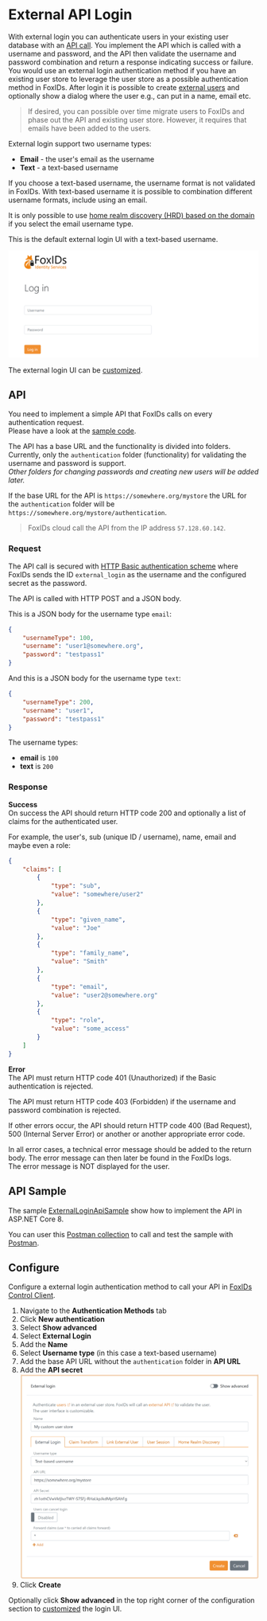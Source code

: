 # External API Login

With external login you can authenticate users in your existing user database with an [API call](#api). You implement the API which is called with a username and password, and the API then validate the username and password combination and return a response indicating success or failure.  
You would use an external login authentication method if you have an existing user store to leverage the user store as a possible authentication method in FoxIDs. 
After login it is possible to create [external users](users.md#external-users) and optionally show a dialog where the user e.g., can put in a name, email etc.

> If desired, you can possible over time migrate users to FoxIDs and phase out the API and existing user store. However, it requires that emails have been added to the users.

External login support two username types:
- **Email** - the user's email as the username
- **Text** - a text-based username

If you choose a text-based username, the username format is not validated in FoxIDs. With text-based username it is possible to combination different username formats, include using an email.

It is only possible to use [home realm discovery (HRD) based on the domain](login.md#home-realm-discovery-hrd) if you select the email username type.

This is the default external login UI with a text-based username.

![External Login UI](images/configure-external-login-ui.png)

The external login UI can be [customized](customization.md).

## API

You need to implement a simple API that FoxIDs calls on every authentication request.  
Please have a look at the [sample code](#api-sample).

The API has a base URL and the functionality is divided into folders. Currently, only the `authentication` folder (functionality) for validating the username and password is support.  
*Other folders for changing passwords and creating new users will be added later.*

If the base URL for the API is `https://somewhere.org/mystore` the URL for the `authentication` folder will be `https://somewhere.org/mystore/authentication`.

> FoxIDs cloud call the API from the IP address `57.128.60.142`.

### Request
The API call is secured with [HTTP Basic authentication scheme](https://datatracker.ietf.org/doc/html/rfc6749#section-2.3.1) where FoxIDs sends the ID `external_login` as the username and the configured secret as the password.

The API is called with HTTP POST and a JSON body.

This is a JSON body for the username type `email`:
```JSON
{
    "usernameType": 100,
    "username": "user1@somewhere.org",
    "password": "testpass1"
}
```

And this is a JSON body for the username type `text`:
```JSON
{
    "usernameType": 200,
    "username": "user1",
    "password": "testpass1"
}
```

The username types:
- **email** is `100` 
- **text** is `200`

### Response
**Success**  
On success the API should return HTTP code 200 and optionally a list of claims for the authenticated user.

For example, the user's, sub (unique ID / username), name, email and maybe even a role:
```JSON
{
    "claims": [
        {
            "type": "sub",
            "value": "somewhere/user2"
        },
        {
            "type": "given_name",
            "value": "Joe"
        },
        {
            "type": "family_name",
            "value": "Smith"
        },
        {
            "type": "email",
            "value": "user2@somewhere.org"
        },
        {
            "type": "role",
            "value": "some_access"
        }
    ]
}
```

**Error**  
The API must return HTTP code 401 (Unauthorized) if the Basic authentication is rejected.

The API must return HTTP code 403 (Forbidden) if the username and password combination is rejected.

If other errors occur, the API should return HTTP code 400 (Bad Request), 500 (Internal Server Error) or another or another appropriate error code.

In all error cases, a technical error message should be added to the return body. The error message can then later be found in the FoxIDs logs.  
The error message is NOT displayed for the user.

## API Sample
The sample [ExternalLoginApiSample](https://github.com/ITfoxtec/FoxIDs.Samples/tree/main/src/ExternalLoginApiSample) show how to implement the API in ASP.NET Core 8.

You can user this [Postman collection](https://github.com/ITfoxtec/FoxIDs.Samples/tree/main/src/ExternalLoginApiSample/external-login-api.postman_collection.json) to call and test the sample with [Postman](https://www.postman.com/downloads/).

## Configure 
Configure a external login authentication method to call your API in [FoxIDs Control Client](control.md#foxids-control-client).

 1. Navigate to the **Authentication Methods** tab
 2. Click **New authentication**
 3. Select **Show advanced**
 4. Select **External Login**
 5. Add the **Name**
 6. Select **Username type** (in this case a text-based username)
 7. Add the base API URL without the `authentication` folder in **API URL**
 8. Add the **API secret**
    ![Configure an external login authentication method](images/configure-external-login-config.png)
 9. Click **Create**

 Optionally click **Show advanced** in the top right corner of the configuration section to [customized](customization.md) the login UI.
